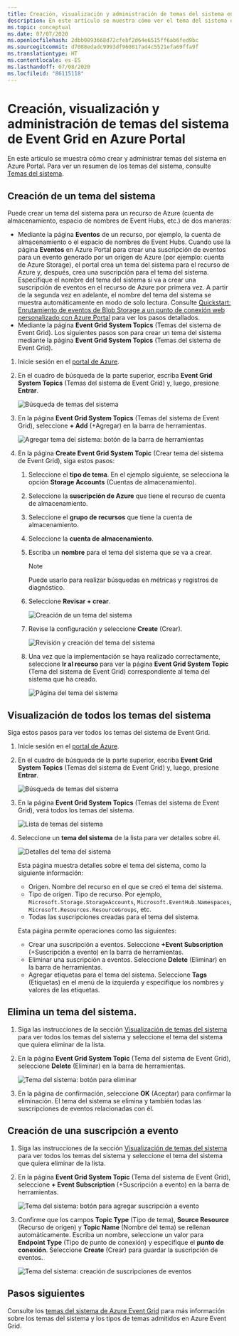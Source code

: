 ```yaml
---
title: Creación, visualización y administración de temas del sistema en Azure Event Grid (Portal)
description: En este artículo se muestra cómo ver el tema del sistema existente y crear temas del sistema de Azure Event Grid mediante Azure Portal.
ms.topic: conceptual
ms.date: 07/07/2020
ms.openlocfilehash: 2dbb0893668d72cfebf2d64e6515ff6ab6fed9bc
ms.sourcegitcommit: d7008edadc9993df960817ad4c5521efa69ffa9f
ms.translationtype: HT
ms.contentlocale: es-ES
ms.lasthandoff: 07/08/2020
ms.locfileid: "86115118"
---
```

# <a name="create-view-and-manage-event-grid-system-topics-in-the-azure-portal"></a>Creación, visualización y administración de temas del sistema de Event Grid en Azure Portal
En este artículo se muestra cómo crear y administrar temas del sistema en Azure Portal. Para ver un resumen de los temas del sistema, consulte [Temas del sistema](system-topics.md).

## <a name="create-a-system-topic"></a>Creación de un tema del sistema
Puede crear un tema del sistema para un recurso de Azure (cuenta de almacenamiento, espacio de nombres de Event Hubs, etc.) de dos maneras:

- Mediante la página **Eventos** de un recurso, por ejemplo, la cuenta de almacenamiento o el espacio de nombres de Event Hubs. Cuando use la página **Eventos** en Azure Portal para crear una suscripción de eventos para un evento generado por un origen de Azure (por ejemplo: cuenta de Azure Storage), el portal crea un tema del sistema para el recurso de Azure y, después, crea una suscripción para el tema del sistema. Especifique el nombre del tema del sistema si va a crear una suscripción de eventos en el recurso de Azure por primera vez. A partir de la segunda vez en adelante, el nombre del tema del sistema se muestra automáticamente en modo de solo lectura. Consulte [Quickstart: Enrutamiento de eventos de Blob Storage a un punto de conexión web personalizado con Azure Portal](blob-event-quickstart-portal.md#subscribe-to-the-blob-storage) para ver los pasos detallados.
- Mediante la página **Event Grid System Topics** (Temas del sistema de Event Grid). Los siguientes pasos son para crear un tema del sistema mediante la página **Event Grid System Topics** (Temas del sistema de Event Grid). 

1. Inicie sesión en el [portal de Azure](https://portal.azure.com).
2. En el cuadro de búsqueda de la parte superior, escriba **Event Grid System Topics** (Temas del sistema de Event Grid) y, luego, presione **Entrar**. 

    ![Búsqueda de temas del sistema](./media/create-view-manage-system-topics/search-system-topics.png)
3. En la página **Event Grid System Topics** (Temas del sistema de Event Grid), seleccione **+ Add** (+Agregar) en la barra de herramientas.

    ![Agregar tema del sistema: botón de la barra de herramientas](./media/create-view-manage-system-topics/add-system-topic-menu.png)
4. En la página **Create Event Grid System Topic** (Crear tema del sistema de Event Grid), siga estos pasos:
    1. Seleccione el **tipo de tema**. En el ejemplo siguiente, se selecciona la opción **Storage Accounts** (Cuentas de almacenamiento). 
    2. Seleccione la **suscripción de Azure** que tiene el recurso de cuenta de almacenamiento. 
    3. Seleccione el **grupo de recursos** que tiene la cuenta de almacenamiento. 
    4. Seleccione la **cuenta de almacenamiento**. 
    5. Escriba un **nombre** para el tema del sistema que se va a crear. 
    
        > [!NOTE]
        > Puede usarlo para realizar búsquedas en métricas y registros de diagnóstico.
    6. Seleccione **Revisar + crear**.

        ![Creación de un tema del sistema](./media/create-view-manage-system-topics/create-event-grid-system-topic-page.png)
    5. Revise la configuración y seleccione **Create** (Crear). 
        
        ![Revisión y creación del tema del sistema](./media/create-view-manage-system-topics/system-topic-review-create.png)
    6. Una vez que la implementación se haya realizado correctamente, seleccione **Ir al recurso** para ver la página **Event Grid System Topic** (Tema del sistema de Event Grid) correspondiente al tema del sistema que ha creado. 

        ![Página del tema del sistema](./media/create-view-manage-system-topics/system-topic-page.png)


## <a name="view-all-system-topics"></a>Visualización de todos los temas del sistema
Siga estos pasos para ver todos los temas del sistema de Event Grid. 

1. Inicie sesión en el [portal de Azure](https://portal.azure.com).
2. En el cuadro de búsqueda de la parte superior, escriba **Event Grid System Topics** (Temas del sistema de Event Grid) y, luego, presione **Entrar**. 

    ![Búsqueda de temas del sistema](./media/create-view-manage-system-topics/search-system-topics.png)
3. En la página **Event Grid System Topics** (Temas del sistema de Event Grid), verá todos los temas del sistema. 

    ![Lista de temas del sistema](./media/create-view-manage-system-topics/list-system-topics.png)
4. Seleccione un **tema del sistema** de la lista para ver detalles sobre él. 

    ![Detalles del tema del sistema](./media/create-view-manage-system-topics/system-topic-details.png)

    Esta página muestra detalles sobre el tema del sistema, como la siguiente información: 
    - Origen. Nombre del recurso en el que se creó el tema del sistema.
    - Tipo de origen. Tipo de recurso. Por ejemplo, `Microsoft.Storage.StorageAccounts`, `Microsoft.EventHub.Namespaces`, `Microsoft.Resources.ResourceGroups`, etc.
    - Todas las suscripciones creadas para el tema del sistema.

    Esta página permite operaciones como las siguientes:
    - Crear una suscripción a eventos. Seleccione **+Event Subscription** (+Suscripción a evento) en la barra de herramientas. 
    - Eliminar una suscripción a eventos. Seleccione **Delete** (Eliminar) en la barra de herramientas. 
    - Agregar etiquetas para el tema del sistema. Seleccione **Tags** (Etiquetas) en el menú de la izquierda y especifique los nombres y valores de las etiquetas. 


## <a name="delete-a-system-topic"></a>Elimina un tema del sistema.
1. Siga las instrucciones de la sección [Visualización de temas del sistema](#view-all-system-topics) para ver todos los temas del sistema y seleccione el tema del sistema que quiera eliminar de la lista. 
2. En la página **Event Grid System Topic** (Tema del sistema de Event Grid), seleccione **Delete** (Eliminar) en la barra de herramientas. 

    ![Tema del sistema: botón para eliminar](./media/create-view-manage-system-topics/system-topic-delete-button.png)
3. En la página de confirmación, seleccione **OK** (Aceptar) para confirmar la eliminación. El tema del sistema se elimina y también todas las suscripciones de eventos relacionadas con él.  

## <a name="create-an-event-subscription"></a>Creación de una suscripción a evento
1. Siga las instrucciones de la sección [Visualización de temas del sistema](#view-all-system-topics) para ver todos los temas del sistema y seleccione el tema del sistema que quiera eliminar de la lista. 
2. En la página **Event Grid System Topic** (Tema del sistema de Event Grid), seleccione **+ Event Subscription** (+Suscripción a evento) en la barra de herramientas. 

    ![Tema del sistema: botón para agregar suscripción a evento](./media/create-view-manage-system-topics/add-event-subscription-button.png)
3. Confirme que los campos **Topic Type** (Tipo de tema), **Source Resource** (Recurso de origen) y **Topic Name** (Nombre del tema) se rellenan automáticamente. Escriba un nombre, seleccione un valor para **Endpoint Type** (Tipo de punto de conexión) y especifique el **punto de conexión**. Seleccione **Create** (Crear) para guardar la suscripción de eventos. 

    ![Tema del sistema: creación de suscripciones de eventos](./media/create-view-manage-system-topics/create-event-subscription.png)

## <a name="next-steps"></a>Pasos siguientes
Consulte los [temas del sistema de Azure Event Grid](system-topics.md) para más información sobre los temas del sistema y los tipos de temas admitidos en Azure Event Grid. 

